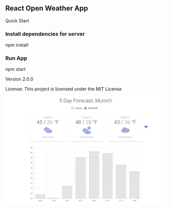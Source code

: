## React Open Weather App

Quick Start

### Install dependencies for server

npm install

### Run App

npm start

Version
2.0.0

License:
This project is licensed under the MIT License

![Preview](app-preview.png?raw=true)
